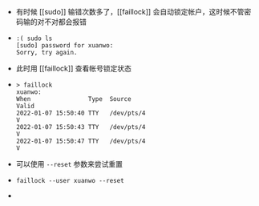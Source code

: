 - 有时候 [[sudo]] 输错次数多了，[[faillock]] 会自动锁定帐户，这时候不管密码输的对不对都会报错
- ```shell
  :( sudo ls
  [sudo] password for xuanwo:
  Sorry, try again.
  ```
- 此时用 [[faillock]] 查看帐号锁定状态
- ```shell
  > faillock
  xuanwo:
  When                Type  Source                                           Valid
  2022-01-07 15:50:40 TTY   /dev/pts/4                                           V
  2022-01-07 15:50:43 TTY   /dev/pts/4                                           V
  2022-01-07 15:50:47 TTY   /dev/pts/4                                           V
  ```
- 可以使用 `--reset` 参数来尝试重置
- ```shell
  faillock --user xuanwo --reset
  ```
-